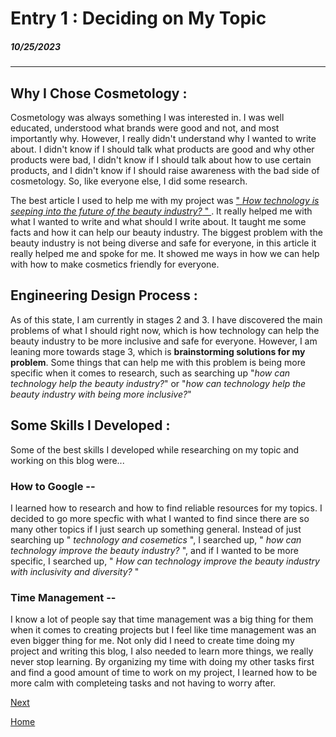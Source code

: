 # Entry 1 : Deciding on My Topic 
##### 10/25/2023
---
## Why I Chose Cosmetology :
   Cosmetology was always something I was interested in.  I was well educated, understood what brands were good and not, and most importantly why.  However, I really didn't understand why I wanted to write about.  I didn't know if I should talk what products are good and why other products were bad, I didn't know if I should talk about how to use certain products, and I didn't know if I should raise awareness with the bad side of cosmetology.  So, like everyone else, I did some research.  

   The best article I used to help me with my project was [" *How technology is seeping into the future of the beauty industry?* " ](https://timesofindia.indiatimes.com/blogs/voices/how-technology-is-seeping-into-the-future-of-the-beauty-industry/).  It really helped me with what I wanted to write and what should I write about.  It taught me some facts and how it can help our beauty industry. The biggest problem with the beauty industry is not being diverse and safe for everyone, in this article it really helped me and spoke for me.  It showed me ways in how we can help with how to make cosmetics friendly for everyone.

## Engineering Design Process :
   As of this state, I am currently in stages 2 and 3.  I have discovered the main problems of what I should right now, which is how technology can help the beauty industry to be more inclusive and safe for everyone.  However, I am leaning more towards stage 3, which is **brainstorming solutions for my problem**.  Some things that can help me with this problem is being more specific when it comes to research, such as searching up "*how can technology help the beauty industry?*" or "*how can technology help the beauty industry with being more inclusive?*"

## Some Skills I Developed :
Some of the best skills I developed while researching on my topic and working on this blog were...

### How to Google --
I learned how to research and how to find reliable resources for my topics.  I decided to go more specfic with what I wanted to find since there are so many other topics if I just search up something general.  Instead of just searching up " *technology and cosemetics* ", I searched up, " *how can technology improve the beauty industry?* ", and if I wanted to be more specific, I searched up, " *How can technology improve the beauty industry with inclusivity and diversity?* "

### Time Management --
I know a lot of people say that time management was a big thing for them when it comes to creating projects but I feel like time management was an even bigger thing for me.  Not only did I need to create time doing my project and writing this blog, I also needed to learn more things, we really never stop learning.  By organizing my time with doing my other tasks first and find a good amount of time to work on my project, I learned how to be more calm with completeing tasks and not having to worry after.


[Next](entry02.md)

[Home](../README.md)
